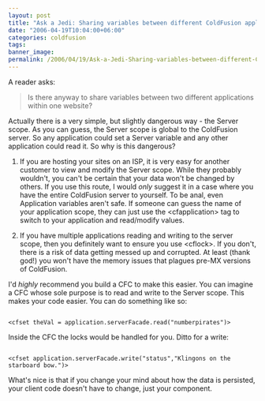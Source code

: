 ```yaml
---
layout: post
title: "Ask a Jedi: Sharing variables between different ColdFusion applications"
date: "2006-04-19T10:04:00+06:00"
categories: coldfusion 
tags: 
banner_image: 
permalink: /2006/04/19/Ask-a-Jedi-Sharing-variables-between-different-ColdFusion-applications
---
```


A reader asks:
<blockquote>
Is there anyway to share variables between two different applications within one website?
</blockquote>

Actually there is a very simple, but slightly dangerous way - the Server scope. As you can guess, the Server scope is global to the ColdFusion server. So any application could set a Server variable and any other application could read it. So why is this dangerous?

1) If you are hosting your sites on an ISP, it is very easy for another customer to view and modify the Server scope. While they probably wouldn't, you can't be certain that your data won't be changed by others. If you use this route, I would <i>only</i> suggest it in a case where you have the entire ColdFusion server to yourself. To be anal, even Application variables aren't safe. If someone can guess the name of your application scope, they can just use the &lt;cfapplication&gt; tag to switch to your application and read/modify values. 

2) If you have multiple applications reading and writing to the server scope, then you definitely want to ensure you use &lt;cflock&gt;. If you don't, there is a risk of data getting messed up and corrupted. At least (thank god!) you won't have the memory issues that plagues pre-MX versions of ColdFusion.

I'd <i>highly</i> recommend you build a CFC to make this easier. You can imagine a CFC whose sole purpose is to read and write to the Server scope. This makes your code easier. You can do something like so:

<code>
&lt;cfset theVal = application.serverFacade.read("numberpirates")&gt;
</code>

Inside the CFC the locks would be handled for you. Ditto for a write:

<code>
&lt;cfset application.serverFacade.write("status","Klingons on the starboard bow.")&gt;
</code>

What's nice is that if you change your mind about how the data is persisted, your client code doesn't have to change, just your component.